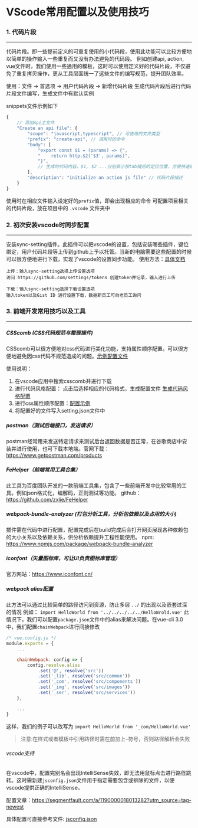 # VScode常用配置以及使用技巧

### 1. 代码片段
---
代码片段。即一些提前定义的可重复使用的小代码段，使用此功能可以比较方便地以简单的操作输入一些重复而又没有办法避免的代码段。
例如创建api, action, vue文件时，我们使用一些通用的模板，这时可以使用定义好的代码片段，不仅避免了重复拷贝操作，更从工具层面统一了这些文件的编写规范，提升团队效率。

使用：文件 -> 首选项 -> 用户代码片段 -> 新增代码片段
生成代码片段后进行代码片段文件编写，生成文件中有默认实例

snippets文件示例如下
```javascript
{
	// 添加Api主文件
	"Create an api file": {
		"scope": "javascript,typescript", // 可使用的文件类型
		"prefix": "create-api", // 调用时的命令
		"body": [
			"export const $1 = (params) => {",
			"    return http.$2('$3', params)",
            "}",
            // 生成的代码内容，$1, $2 ...分别表示按tab键后的定位位置，方便快速输入
		],
		"description": "initialize an action js file" // 代码片段描述
	}
}
```

使用时在相应文件输入设定好的`prefix`值，即会出现相应的命令
可配置项目相关的代码片段，放在项目中的 `.vscode` 文件夹中

### 2. 初次安装vscode时同步配置
---
安装sync-setting插件。此插件可以把vscode的设置，包括安装哪些插件，键位绑定，用户代码片段等上传到github上予以托管。当新的电脑需要这些配置的时候可以很方便地进行下载，实现了vscode的设置同步功能。
使用方法：[具体文档](https://marketplace.visualstudio.com/items?itemName=Shan.code-settings-sync)

    上传：输入sync-setting选择上传设置选项
    访问 https://github.com/settings/tokens 创建token并记录，输入进行上传

    下载：输入sync-setting选择下载设置选项
    输入token以及Gist ID 进行设置下载，数据新员工可向老员工询问

### 3. 前端开发常用技巧以及工具
---
##### CSScomb (CSS代码规范与整理插件)
CSScomb可以很方便地对css代码进行美化功能，支持属性顺序配置。可以很方便地避免因css代码不规范造成的问题。[示例配置文件](../example/csscomb.json)

使用说明：
1. 在vscode应用中搜索csscomb并进行下载
2. 进行代码风格配置： 点击后选择相应的代码格式，生成配置文件 [生成代码风格配置](http://csscomb.com/config)
3. 进行css属性顺序配置：[配置示例](https://github.com/csscomb/csscomb.js/blob/dev/config)
4. 将配置好的文件写入setting.json文件中

##### postman（测试后端接口，发送请求）
postman经常用来发送特定请求来测试后台返回数据是否正常，在谷歌商店中安装并进行使用，也可下载本地端。官网下载：https://www.getpostman.com/products

##### FeHelper（前端常用工具合集）
此工具为百度团队开发的一款前端工具集，包含了一些前端开发中比较常用的工具。例如json格式化，编解码，正则测试等功能。
github： https://github.com/zxlie/FeHelper

##### webpack-bundle-analyzer (打包分析工具，分析包依赖以及占用的大小)
插件需在代码中进行配置，配置完成后在build完成后会打开网页展现各种依赖包的大小关系以及依赖关系，供分析依赖提升工程性能使用。
npm:  https://www.npmjs.com/package/webpack-bundle-analyzer

##### iconfont（矢量图标库，可让UI负责图标库管理）
官方网站：https://www.iconfont.cn/

##### webpack alias配置
此方法可以通过比较简单的路径访问到资源，防止多层 `../` 的出现以及嵌套过深的情况
例如：
`import HelloWorld from '../../../../../HelloWrold.vue'`
此情况下，我们可以配置`package.json`文件中的alias来解决问题。在vue-cli 3.0中，我们配置`chainWebpack`进行间接修改

```javascript
/* vue.config.js */
module.exports = {
    ...

    chainWebpack: config => {
        config.resolve.alias
            .set('@', resolve('src'))
            .set('_lib', resolve('src/common'))
            .set('_com', resolve('src/components'))
            .set('_img', resolve('src/images'))
            .set('_ser', resolve('src/services'))
    },

    ...
}
```
这样，我们的例子可以改写为
`import HelloWorld from '_com/HelloWorld.vue'`

> 注意:在样式或者模板中引用路径时需在前加上`~`符号，否则路径解析会失败

###### vscode支持

在vscode中，配置完别名会出现IntelliSense失效，即无法用鼠标点击进行路径跳转。这时需新建`jsconfig.json`文件用于指定需要包含或排除的文件，以便vscode提供正确的IntelliSense。

配置文章：https://segmentfault.com/a/1190000018013282?utm_source=tag-newest

具体配置可直接参考文件: [jsconfig.json](../example/jsconfig.json)